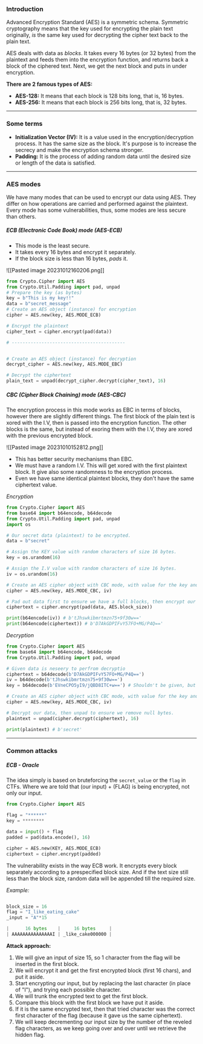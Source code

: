 
### Introduction

Advanced Encryption Standard (AES) is a symmetric schema. Symmetric cryptography means that the key used for encrypting the plain text originally, *is* the same key used for decrypting the cipher text back to the plain text.

AES deals with data as *blocks*. It takes every 16 bytes (or 32 bytes) from the plaintext and feeds them into the encryption function, and returns back a block of the ciphered text. Next, we get the next block and puts in under encryption.

**There are 2 famous types of AES:**
- **AES-128:** It means that each block is 128 bits long, that is, 16 bytes.
- **AES-256:** It means that each block is 256 bits long, that is, 32 bytes.

---
### Some terms

- **Initialization Vector (IV):** It is a value used in the encryption/decryption process. It has the same size as the block. It's purpose is to increase the secrecy and make the encryption schema stronger.
- **Padding:** It is the process of adding random data until the desired size or length of the data is satisfied.

---
### AES modes

We have many modes that can be used to encrypt our data using AES. They differ on how operations are carried and performed against the plaintext. Every mode has some vulnerabilities, thus, some modes are less secure than others.

##### ECB (Electronic Code Book) mode (AES-ECB)

- This mode is the least secure.
- It takes every 16 bytes and encrypt it separately.
- If the block size is less than 16 bytes, *pads* it.

![[Pasted image 20231012160206.png]]

```Python
from Crypto.Cipher import AES
from Crypto.Util.Padding import pad, unpad
# Prepare the key (as bytes)
key = b"This is my key!!"
data = b"secret_message"
# Create an AES object (instance) for encryption
cipher = AES.new(key, AES.MODE_ECB)

# Encrypt the plaintext
cipher_text = cipher.encrypt(pad(data))

# ------------------------------------------


# Create an AES object (instance) for decryption
decrypt_cipher = AES.new(key, AES.MODE_EBC)

# Decrypt the ciphertext
plain_text = unpad(decrypt_cipher.decrypt(cipher_text), 16)

```

##### CBC (Cipher Block Chaining) mode (AES-CBC)

The encryption process in this mode works as EBC in terms of blocks, however there are slightly different things. The first block of the plain text is xored with the I.V, then is passed into the encryption function. The other blocks is the same, but instead of exoring them with the I.V, they are xored with the previous encrypted block.

![[Pasted image 20231010152812.png]]

- This has better security mechanisms than EBC.
- We must have a random I.V. This will get xored with the first plaintext block. It give also some randomness to the encryption process.
- Even we have same identical plaintext blocks, they don't have the same ciphertext value.

 *Encryption* 

```Python
from Crypto.Cipher import AES
from base64 import b64encode, b64decode
from Crypto.Util.Padding import pad, unpad
import os

# Our secret data (plaintext) to be encrypted.
data = b"secret"

# Assign the KEY value with random characters of size 16 bytes.
key = os.urandom(16)

# Assign the I.V value with random characters of size 16 bytes.
iv = os.urandom(16)

# Create an AES cipher object with CBC mode, with value for the key and  I.V passed to it.
cipher = AES.new(key, AES.MODE_CBC, iv)

# Pad out data first to ensure we have a full blocks, then encrypt our data.
ciphertext = cipher.encrypt(pad(data, AES.block_size))

print(b64encode(iv)) # b'tJhswkibmrtmzn75+9f30w=='
print(b64encode(ciphertext)) # b'D7AkGDPIFvY57FO+MG/P4Q=='
```

 *Decryption* 

```Python
from Crypto.Cipher import AES
from base64 import b64encode, b64decode
from Crypto.Util.Padding import pad, unpad

# Given data is neseery to perfrom decryptio
ciphertext = b64decode(b'D7AkGDPIFvY57FO+MG/P4Q==')
iv = b64decode(b'tJhswkibmrtmzn75+9f30w==')
key = b64decode(b'EVneCPO5yI9/jQBD8ITC+w==') # Shouldn't be given, but we assume that we have it.

# Create an AES cipher object with CBC mode, with value for the key and  I.V passed to it.
cipher = AES.new(key, AES.MODE_CBC, iv)

# Decrypt our data, then unpad to ensure we remove null bytes.
plaintext = unpad(cipher.decrypt(ciphertext), 16)

print(plaintext) # b'secret'
```

---
### Common attacks

##### ECB - Oracle

The idea simply is based on bruteforcing the `secret_value` or the `flag` in CTFs. Where we are told that (our input) + (FLAG) is being encrypted, not only our input.

```Python
from Crypto.Cipher import AES

flag = "******"
key = ********

data = input() + flag
padded = pad(data.encode(), 16)

cipher = AES.new(KEY, AES.MODE_ECB)
ciphertext = cipher.encrypt(padded)
```

The vulnerability exists in the way ECB work. It encrypts every block separately according to a prespecified block size. And if the text size still less than the block size, random data will be appended till the required size.

*Example:*
```Python

block_size = 16
flag = "I_like_eating_cake"
_input = "A"*15

|      16 bytes    |     16 bytes	  |
| AAAAAAAAAAAAAAAI | _like_cake000000 |
```

**Attack approach:**
1. We will give an input of size 15, so 1 character from the flag will be inserted in the first block.
2. We will encrypt it and get the first encrypted block (first 16 chars), and put it aside.
3. Start encrypting our input, but by replacing the last character (in place of "I"), and trying each possible character.
4. We will trunk the encrypted text to get the first block.
5. Compare this block with the first block we have put it aside.
6. If it is the same encrypted text, then that tried character was the correct first character of the flag (because it gave us the same ciphertext).
7. We will keep decrementing our input size by the number of the reveled flag characters, as we keep going over and over until we retrieve the hidden flag.